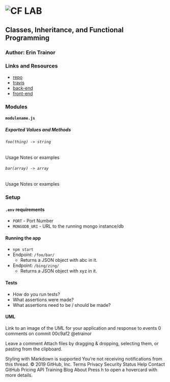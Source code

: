 ![CF](http://i.imgur.com/7v5ASc8.png) LAB
=================================================
## Classes, Inheritance, and Functional Programming

### Author: Erin Trainor

### Links and Resources
* [repo](http://xyz.com)
* [travis](http://xyz.com)
* [back-end](http://xyz.com)
* [front-end](http://xyz.com)

### Modules
#### `modulename.js`
##### Exported Values and Methods

###### `foo(thing) -> string`
Usage Notes or examples

###### `bar(array) -> array`
Usage Notes or examples

### Setup
#### `.env` requirements
* `PORT` - Port Number
* `MONGODB_URI` - URL to the running mongo instance/db

#### Running the app
* `npm start`
* Endpoint: `/foo/bar/`
  * Returns a JSON object with abc in it.
* Endpoint: `/bing/zing/`
  * Returns a JSON object with xyz in it.

#### Tests
* How do you run tests?
* What assertions were made?
* What assertions need to be / should be made?

#### UML
Link to an image of the UML for your application and response to events
0 comments on commit 00c9af2
@etrainor
   
 
 
 
Leave a comment
Attach files by dragging & dropping, selecting them, or pasting from the clipboard.

 Styling with Markdown is supported
  You’re not receiving notifications from this thread.
© 2019 GitHub, Inc.
Terms
Privacy
Security
Status
Help
Contact GitHub
Pricing
API
Training
Blog
About
Press h to open a hovercard with more details.